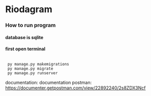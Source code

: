 # Riodagram
<h3>How to run program</h3>
<h4>database is sqlite</h4>
<h4>first open terminal</h4>

<code>
 py manage.py makemigrations
 py manage.py migrate
 py manage.py runserver
</code>

documentation: documentation postman: https://documenter.getpostman.com/view/22892240/2s8ZDX3Ncf

